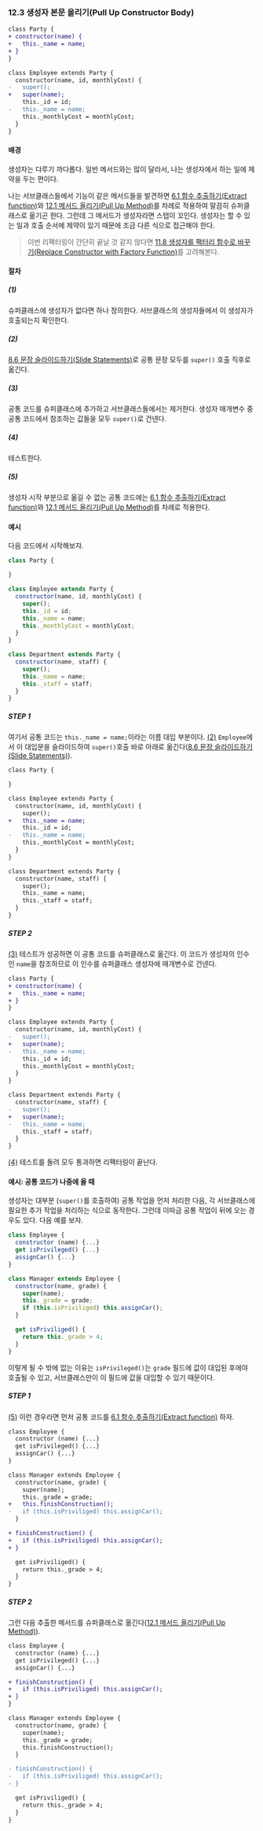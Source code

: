 ### 12.3 생성자 본문 올리기(Pull Up Constructor Body)
``` diff
class Party {
+ constructor(name) {
+   this._name = name;
+ }
}

class Employee extends Party {
  constructor(name, id, monthlyCost) {
-   super();
+   super(name);
    this._id = id;
-   this._name = name;
    this._monthlyCost = monthlyCost;
  }
}
```

#### 배경
생성자는 다루기 까다롭다. 일반 메서드와는 많이 달라서, 나는 생성자에서 하는 일에 제약을 두는 편이다.

나는 서브클래스들에서 기능이 같은 메서드들을 발견하면 [6.1 함수 추출하기(Extract function)](https://github.com/wonder13662/refactoring-v2/blob/writing/chapter06/6-1.md)와 [12.1 메서드 올리기(Pull Up Method)](https://github.com/wonder13662/refactoring-v2/blob/writing/chapter12/12-1.md)를 차례로 적용하여 말끔히 슈퍼클래스로 옮기곤 한다. 그런데 그 메서드가 생성자라면 스텝이 꼬인다. 생성자는 할 수 있는 일과 호출 순서에 제약이 있기 때문에 조금 다른 식으로 접근해야 한다.

> 이번 리팩터링이 간단히 끝날 것 같지 않다면 [11.8 생성자를 팩터리 함수로 바꾸기(Replace Constructor with Factory Function)](https://github.com/wonder13662/refactoring-v2/blob/writing/chapter11/11-8.md)를 고려해본다.
#### 절차
##### (1)
슈퍼클래스에 생성자가 없다면 하나 정의한다. 서브클래스의 생성자들에서 이 생성자가 호출되는지 확인한다.
##### (2)
[8.6 문장 슬라이드하기(Slide Statements)](https://github.com/wonder13662/refactoring-v2/blob/writing/chapter08/8-6.md)로 공통 문장 모두를 `super()` 호출 직후로 옮긴다.
##### (3)
공통 코드를 슈퍼클래스에 추가하고 서브클래스들에서는 제거한다. 생성자 매개변수 중 공통 코드에서 참조하는 값들을 모두 `super()`로 건넨다.
##### (4)
테스트한다.
##### (5)
생성자 시작 부분으로 옮길 수 없는 공통 코드에는 [6.1 함수 추출하기(Extract function)](https://github.com/wonder13662/refactoring-v2/blob/writing/chapter06/6-1.md)와 [12.1 메서드 올리기(Pull Up Method)](https://github.com/wonder13662/refactoring-v2/blob/writing/chapter12/12-1.md)를 차례로 적용한다.

#### 예시
다음 코드에서 시작해보자.
```javascript
class Party {

}

class Employee extends Party {
  constructor(name, id, monthlyCost) {
    super();
    this._id = id;
    this._name = name;
    this._monthlyCost = monthlyCost;
  }
}

class Department extends Party {
  constructor(name, staff) {
    super();
    this._name = name;
    this._staff = staff;
  }
}
```
##### STEP 1
여기서 공통 코드는 `this._name = name;`이라는 이름 대입 부분이다. [(2)](https://github.com/wonder13662/refactoring-v2/blob/writing/chapter12/12-3.md#2) `Employee`에서 이 대입문을 슬라이드하여 `super()`호출 바로 아래로 옮긴다([8.6 문장 슬라이드하기(Slide Statements)](https://github.com/wonder13662/refactoring-v2/blob/writing/chapter08/8-6.md)).
```diff
class Party {

}

class Employee extends Party {
  constructor(name, id, monthlyCost) {
    super();
+   this._name = name;    
    this._id = id;
-   this._name = name;
    this._monthlyCost = monthlyCost;
  }
}

class Department extends Party {
  constructor(name, staff) {
    super();
    this._name = name;
    this._staff = staff;
  }
}
```
##### STEP 2
[(3)](https://github.com/wonder13662/refactoring-v2/blob/writing/chapter12/12-3.md#3) 테스트가 성공하면 이 공통 코드를 슈퍼클래스로 옮긴다. 이 코드가 생성자의 인수인 `name`을 참조하므로 이 인수를 슈퍼클래스 생성자에 매개변수로 건넨다.
```diff
class Party {
+ constructor(name) {
+   this._name = name;
+ }
}

class Employee extends Party {
  constructor(name, id, monthlyCost) {
-   super();
+   super(name);
-   this._name = name;    
    this._id = id;
    this._monthlyCost = monthlyCost;
  }
}

class Department extends Party {
  constructor(name, staff) {
-   super();
+   super(name);
-   this._name = name;
    this._staff = staff;
  }
}
```
[(4)](https://github.com/wonder13662/refactoring-v2/blob/writing/chapter12/12-3.md#4) 테스트를 돌려 모두 통과하면 리팩터링이 끝난다.
#### 예시: 공통 코드가 나중에 올 때
생성자는 대부분 (`super()`를 호출하여) 공통 작업을 먼저 처리한 다음, 각 서브클래스에 필요한 추가 작업을 처리하는 식으로 동작한다. 그런데 이따금 공통 작업이 뒤에 오는 경우도 있다. 다음 예를 보자.
```javascript
class Employee {
  constructor (name) {...}
  get isPrivileged() {...}
  assignCar() {...}
}

class Manager extends Employee {
  constructor(name, grade) {
    super(name);
    this._grade = grade;
    if (this.isPriviliged) this.assignCar();
  }

  get isPriviliged() {
    return this._grade > 4;
  }
}
```
이렇게 될 수 밖에 없는 이유는 `isPrivileged()`는 `grade` 필드에 값이 대입된 후에야 호출될 수 있고, 서브클래스만이 이 필드에 값을 대입할 수 있기 때문이다.
##### STEP 1
[(5)](https://github.com/wonder13662/refactoring-v2/blob/writing/chapter12/12-3.md#5) 이런 경우라면 먼저 공통 코드를 [6.1 함수 추출하기(Extract function)](https://github.com/wonder13662/refactoring-v2/blob/writing/chapter06/6-1.md) 하자.
```diff
class Employee {
  constructor (name) {...}
  get isPrivileged() {...}
  assignCar() {...}
}

class Manager extends Employee {
  constructor(name, grade) {
    super(name);
    this._grade = grade;
+   this.finishConstruction();
-   if (this.isPriviliged) this.assignCar();
  }

+ finishConstruction() {
+   if (this.isPriviliged) this.assignCar();
+ }  

  get isPriviliged() {
    return this._grade > 4;
  }
}
```
##### STEP 2
그런 다음 추출한 메서드를 슈퍼클래스로 옮긴다([12.1 메서드 올리기(Pull Up Method)](https://github.com/wonder13662/refactoring-v2/blob/writing/chapter12/12-1.md)).
```diff
class Employee {
  constructor (name) {...}
  get isPrivileged() {...}
  assignCar() {...}

+ finishConstruction() {
+   if (this.isPriviliged) this.assignCar();
+ }
}

class Manager extends Employee {
  constructor(name, grade) {
    super(name);
    this._grade = grade;
    this.finishConstruction();
  }

- finishConstruction() {
-   if (this.isPriviliged) this.assignCar();
- }

  get isPriviliged() {
    return this._grade > 4;
  }
}
```